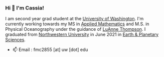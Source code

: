 ### Hi 👋 I'm Cassia!

I am second year grad student at the [University of Washington](https://www.washington.edu/). I'm currently working towards my MS in [Applied Mathematics](https://amath.washington.edu/) and M.S. in Physical Oceanography under the guidance of [LuAnne Thompson](https://www.ocean.washington.edu/home/LuAnne_Thompson). I graduated from [Northwestern University](https://www.northwestern.edu/) in June 2021 in [Earth & Planetary Sciences](https://www.earth.northwestern.edu/).

- 📫 Email : fmc2855 [at] uw [dot] edu
